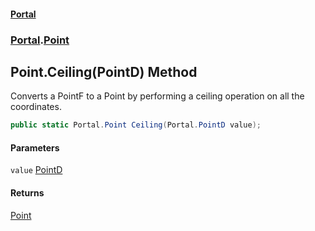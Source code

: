 #### [Portal](index.md 'index')
### [Portal](Portal.md 'Portal').[Point](Point.md 'Portal.Point')

## Point.Ceiling(PointD) Method

Converts a PointF to a Point by performing a ceiling operation on all the coordinates.

```csharp
public static Portal.Point Ceiling(Portal.PointD value);
```
#### Parameters

<a name='Portal.Point.Ceiling(Portal.PointD).value'></a>

`value` [PointD](PointD.md 'Portal.PointD')

#### Returns
[Point](Point.md 'Portal.Point')